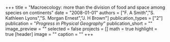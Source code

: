 +++
title = "Macroecology: more than the division of food and space among species on continents"
date = "2008-01-01"
authors = ["F. A Smith","S. Kathleen Lyons","S. Morgan Ernest","J. H Brown"]
publication_types = ["2"]
publication = "_Progress in Physical Geography_"
publication_short = ""
image_preview = ""
selected = false
projects = []
math = true
highlight = true
[header]
image = ""
caption = ""
+++

